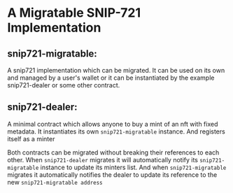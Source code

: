 # A Migratable SNIP-721 Implementation


## snip721-migratable:
A snip721 implementation which can be migrated. It can be used on its own and managed by a user's wallet or it can be instantiated by the example snip721-dealer or some other contract.

## snip721-dealer:
A minimal contract which allows anyone to buy a mint of an nft with fixed metadata. It instantiates its own `snip721-migratable` instance. And registers itself as a minter

Both contracts can be migrated without breaking their references to each other. When `snip721-dealer` migrates it will automatically notify its `snip721-migratable` instance to update its minters list.
And when `snip721-migratable` migrates it automatically notifies the dealer to update its reference to the new `snip721-migratable address`
